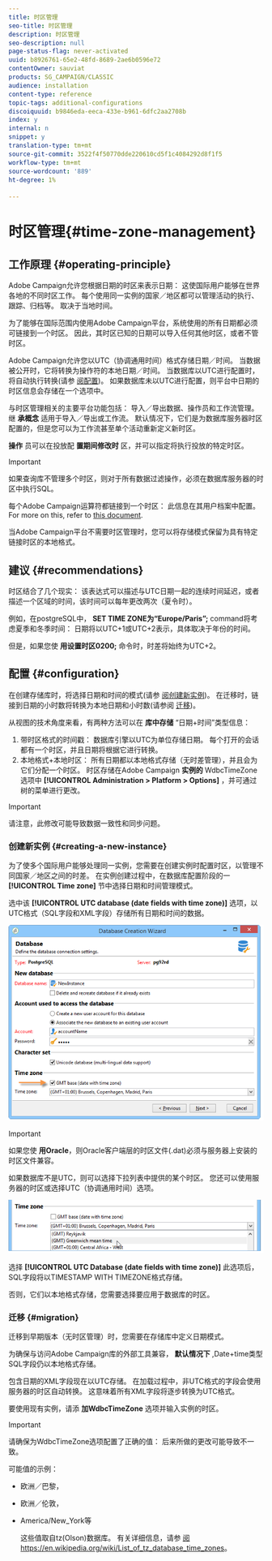```yaml
---
title: 时区管理
seo-title: 时区管理
description: 时区管理
seo-description: null
page-status-flag: never-activated
uuid: b8926761-65e2-48fd-8689-2ae6b0596e72
contentOwner: sauviat
products: SG_CAMPAIGN/CLASSIC
audience: installation
content-type: reference
topic-tags: additional-configurations
discoiquuid: b9846eda-eeca-433e-b961-6dfc2aa2708b
index: y
internal: n
snippet: y
translation-type: tm+mt
source-git-commit: 3522f4f50770dde220610cd5f1c4084292d8f1f5
workflow-type: tm+mt
source-wordcount: '889'
ht-degree: 1%

---
```



# 时区管理{#time-zone-management}

## 工作原理 {#operating-principle}

Adobe Campaign允许您根据日期的时区来表示日期： 这使国际用户能够在世界各地的不同时区工作。 每个使用同一实例的国家／地区都可以管理活动的执行、跟踪、归档等。 取决于当地时间。

为了能够在国际范围内使用Adobe Campaign平台，系统使用的所有日期都必须可链接到一个时区。 因此，其时区已知的日期可以导入任何其他时区，或者不管时区。

Adobe Campaign允许您以UTC（协调通用时间）格式存储日期／时间。 当数据被公开时，它将转换为操作符的本地日期／时间。 当数据库以UTC进行配置时，将自动执行转换(请参 [阅配置](#configuration))。 如果数据库未以UTC进行配置，则平台中日期的时区信息会存储在一个选项中。

与时区管理相关的主要平台功能包括： 导入／导出数据、操作员和工作流管理。 继 **承概念** 适用于导入／导出或工作流。 默认情况下，它们是为数据库服务器时区配置的，但是您可以为工作流甚至单个活动重新定义新时区。

**操作** 员可以在投放配 **置期间修改时** 区，并可以指定将执行投放的特定时区。

>[!IMPORTANT]
>
>如果查询库不管理多个时区，则对于所有数据过滤操作，必须在数据库服务器的时区中执行SQL。

每个Adobe Campaign运算符都链接到一个时区： 此信息在其用户档案中配置。 For more on this, refer to [this document](../../platform/using/access-management.md).

当Adobe Campaign平台不需要时区管理时，您可以将存储模式保留为具有特定链接时区的本地格式。

## 建议 {#recommendations}

时区结合了几个现实： 该表达式可以描述与UTC日期一起的连续时间延迟，或者描述一个区域的时间，该时间可以每年更改两次（夏令时）。

例如，在postgreSQL中， **SET TIME ZONE为“Europe/Paris”;** command将考虑夏季和冬季时间： 日期将以UTC+1或UTC+2表示，具体取决于年份的时间。

但是，如果您使 **用设置时区0200;** 命令时，时差将始终为UTC+2。

## 配置 {#configuration}

在创建存储库时，将选择日期和时间的模式(请参 [阅创建新实例](#creating-a-new-instance))。 在迁移时，链接到日期的小时数将转换为本地日期和小时数(请参阅 [迁移](#migration))。

从视图的技术角度来看，有两种方法可以在 **库中存储** “日期+时间”类型信息：

1. 带时区格式的时间戳： 数据库引擎以UTC为单位存储日期。 每个打开的会话都有一个时区，并且日期将根据它进行转换。
1. 本地格式+本地时区： 所有日期都以本地格式存储（无时差管理），并且会为它们分配一个时区。 时区存储在Adobe Campaign **实例的** WdbcTimeZone选项中 **[!UICONTROL Administration > Platform > Options]** ，并可通过树的菜单进行更改。

>[!IMPORTANT]
>
>请注意，此修改可能导致数据一致性和同步问题。

### 创建新实例 {#creating-a-new-instance}

为了使多个国际用户能够处理同一实例，您需要在创建实例时配置时区，以管理不同国家／地区之间的时差。 在实例创建过程中，在数据库配置阶段的一 **[!UICONTROL Time zone]** 节中选择日期和时间管理模式。

选中该 **[!UICONTROL UTC database (date fields with time zone)]** 选项，以UTC格式（SQL字段和XML字段）存储所有日期和时间的数据。

![](assets/install_wz_select_utc_option.png)

>[!IMPORTANT]
>
>如果您使 **用Oracle**，则Oracle客户端层的时区文件(.dat)必须与服务器上安装的时区文件兼容。

如果数据库不是UTC，则可以选择下拉列表中提供的某个时区。 您还可以使用服务器的时区或选择UTC（协调通用时间）选项。

![](assets/install_wz_unselect_utc_option.png)

选择 **[!UICONTROL UTC Database (date fields with time zone)]** 此选项后，SQL字段将以TIMESTAMP WITH TIMEZONE格式存储。

否则，它们以本地格式存储，您需要选择要应用于数据库的时区。

### 迁移 {#migration}

迁移到早期版本（无时区管理）时，您需要在存储库中定义日期模式。

为确保与访问Adobe Campaign库的外部工具兼容， **默认情况下** ,Date+time类型SQL字段仍以本地格式存储。

包含日期的XML字段现在以UTC存储。 在加载过程中，非UTC格式的字段会使用服务器的时区自动转换。 这意味着所有XML字段将逐步转换为UTC格式。

要使用现有实例，请添 **加WdbcTimeZone** 选项并输入实例的时区。

>[!IMPORTANT]
>
>请确保为WdbcTimeZone选项配置了正确的值： 后来所做的更改可能导致不一致。

可能值的示例：

* 欧洲／巴黎，
* 欧洲／伦敦，
* America/New_York等

   这些值取自tz(Olson)数据库。 有关详细信息，请参 [阅https://en.wikipedia.org/wiki/List_of_tz_database_time_zones](https://en.wikipedia.org/wiki/List_of_tz_database_time_zones)。

